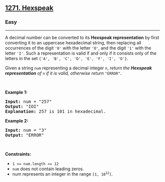 <h2><a href="https://leetcode.com/problems/hexspeak/">1271. Hexspeak</a></h2><h3>Easy</h3><hr><div><p>A decimal number can be converted to its <strong>Hexspeak representation</strong> by first converting it to an uppercase hexadecimal string, then replacing all occurrences of the digit <code>'0'</code> with the letter <code>'O'</code>, and the digit <code>'1'</code> with the letter <code>'I'</code>. Such a representation is valid if and only if it consists only of the letters in the set <code>{'A', 'B', 'C', 'D', 'E', 'F', 'I', 'O'}</code>.</p>

<p>Given a string <code>num</code> representing a decimal integer <code>n</code>, <em>return the <strong>Hexspeak representation</strong> of </em><code>n</code><em> if it is valid, otherwise return </em><code>"ERROR"</code>.</p>

<p>&nbsp;</p>
<p><strong>Example 1:</strong></p>

<pre><strong>Input:</strong> num = "257"
<strong>Output:</strong> "IOI"
<strong>Explanation:</strong> 257 is 101 in hexadecimal.
</pre>

<p><strong>Example 2:</strong></p>

<pre><strong>Input:</strong> num = "3"
<strong>Output:</strong> "ERROR"
</pre>

<p>&nbsp;</p>
<p><strong>Constraints:</strong></p>

<ul>
	<li><code>1 &lt;= num.length &lt;= 12</code></li>
	<li><code>num</code> does not contain leading zeros.</li>
	<li>num represents an integer in the range <code>[1, 10<sup>12</sup>]</code>.</li>
</ul>
</div>